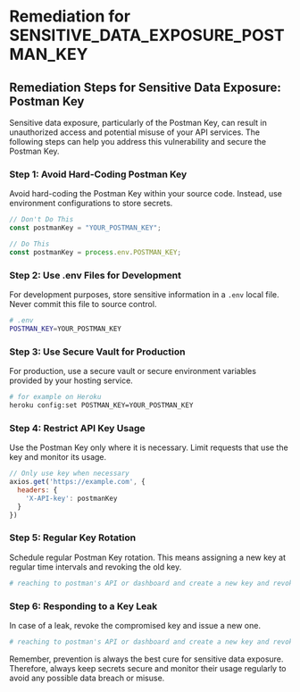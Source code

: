 # Remediation for SENSITIVE_DATA_EXPOSURE_POSTMAN_KEY

## Remediation Steps for Sensitive Data Exposure: Postman Key

Sensitive data exposure, particularly of the Postman Key, can result in unauthorized access and potential misuse of your API services. The following steps can help you address this vulnerability and secure the Postman Key. 

### Step 1: Avoid Hard-Coding Postman Key

Avoid hard-coding the Postman Key within your source code. Instead, use environment configurations to store secrets.

```javascript
// Don't Do This
const postmanKey = "YOUR_POSTMAN_KEY";

// Do This
const postmanKey = process.env.POSTMAN_KEY;
```

### Step 2: Use .env Files for Development

For development purposes, store sensitive information in a `.env` local file. Never commit this file to source control.

```bash
# .env
POSTMAN_KEY=YOUR_POSTMAN_KEY
```

### Step 3: Use Secure Vault for Production

For production, use a secure vault or secure environment variables provided by your hosting service.

```sh
# for example on Heroku
heroku config:set POSTMAN_KEY=YOUR_POSTMAN_KEY
```

### Step 4: Restrict API Key Usage

Use the Postman Key only where it is necessary. Limit requests that use the key and monitor its usage.

```javascript
// Only use key when necessary
axios.get('https://example.com', {
  headers: {
    'X-API-key': postmanKey
  }
})
```

### Step 5: Regular Key Rotation
Schedule regular Postman Key rotation. This means assigning a new key at regular time intervals and revoking the old key.

```bash
# reaching to postman's API or dashboard and create a new key and revoke the old one
```

### Step 6: Responding to a Key Leak
In case of a leak, revoke the compromised key and issue a new one.

```bash
# reaching to postman's API or dashboard and create a new key and revoke the old one
```

Remember, prevention is always the best cure for sensitive data exposure. Therefore, always keep secrets secure and monitor their usage regularly to avoid any possible data breach or misuse.